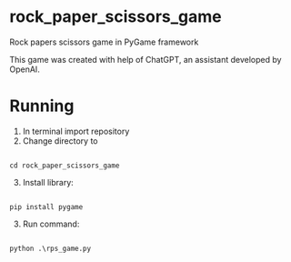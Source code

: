 # rock_paper_scissors_game
Rock papers scissors game in PyGame framework

This game was created with help of ChatGPT, an assistant developed by OpenAI.

# Running 

1. In terminal import repository
2. Change directory to 

<code>
cd rock_paper_scissors_game
</code>

3. Install library:

<code>
pip install pygame
</code>

3. Run command:

<code>
python .\rps_game.py
</code>
